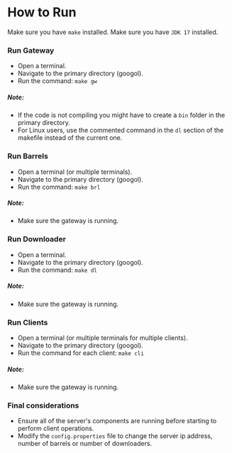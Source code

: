 # How to Run

Make sure you have `make` installed.
Make sure you have `JDK 17` installed.

### Run Gateway

- Open a terminal.
- Navigate to the primary directory (googol).
- Run the command: `make gw`

##### Note:

- If the code is not compiling you might have to create a `bin` folder in the primary directory.
- For Linux users, use the commented command in the `dl` section of the makefile instead of the current one.

### Run Barrels

- Open a terminal (or multiple terminals).
- Navigate to the primary directory (googol).
- Run the command: `make brl`

##### Note:

- Make sure the gateway is running.

### Run Downloader

- Open a terminal.
- Navigate to the primary directory (googol).
- Run the command: `make dl`

##### Note:

- Make sure the gateway is running.

### Run Clients

- Open a terminal (or multiple terminals for multiple clients).
- Navigate to the primary directory (googol).
- Run the command for each client: `make cli`

##### Note:

- Make sure the gateway is running.

### Final considerations

- Ensure all of the server's components are running before starting to perform client operations.
- Modify the `config.properties` file to change the server ip address, number of barrels or number of downloaders.
